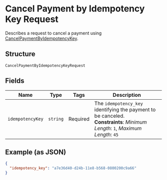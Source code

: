 
# Cancel Payment by Idempotency Key Request

Describes a request to cancel a payment using
[CancelPaymentByIdempotencyKey](../../doc/api/payments.md#cancel-payment-by-idempotency-key).

## Structure

`CancelPaymentByIdempotencyKeyRequest`

## Fields

| Name | Type | Tags | Description |
|  --- | --- | --- | --- |
| `idempotencyKey` | `string` | Required | The `idempotency_key` identifying the payment to be canceled.<br>**Constraints**: *Minimum Length*: `1`, *Maximum Length*: `45` |

## Example (as JSON)

```json
{
  "idempotency_key": "a7e36d40-d24b-11e8-b568-0800200c9a66"
}
```


